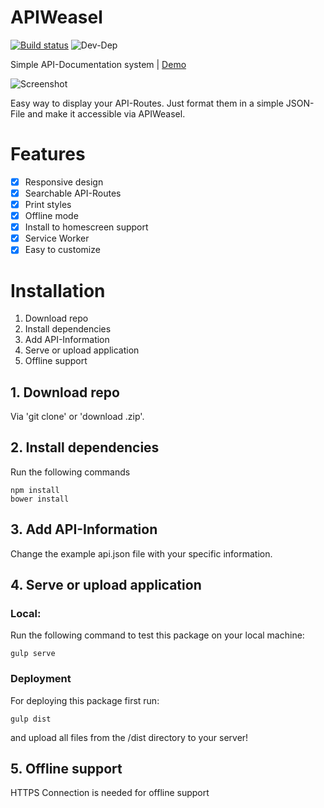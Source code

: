 # APIWeasel

[![Build status](https://api.travis-ci.org/themihel/APIWeasel.svg)](https://travis-ci.org/themihel/APIWeasel)
![Dev-Dep](https://david-dm.org/themihel/APIWeasel/dev-status.svg)

Simple API-Documentation system | [Demo](https://apiweasel.themihel.me)

![Screenshot](http://img.themihel.me/APIWeasel/apiScreen.jpg)

Easy way to display your API-Routes. Just format them in a simple JSON-File and make it accessible via APIWeasel.

# Features
- [x] Responsive design
- [x] Searchable API-Routes
- [x] Print styles
- [x] Offline mode
- [x] Install to homescreen support
- [x] Service Worker
- [x] Easy to customize

# Installation
1. Download repo
2. Install dependencies
3. Add API-Information
4. Serve or upload application
5. Offline support

## 1. Download repo
Via 'git clone' or 'download .zip'.

## 2. Install dependencies
Run the following commands
```
npm install
bower install
```

## 3. Add API-Information
Change the example api.json file with your specific information.

## 4. Serve or upload application
### Local:
Run the following command to test this package on your local machine:
```
gulp serve
```
### Deployment
For deploying this package first run:
```
gulp dist
```
and upload all files from the /dist directory to your server!

## 5. Offline support
HTTPS Connection is needed for offline support
